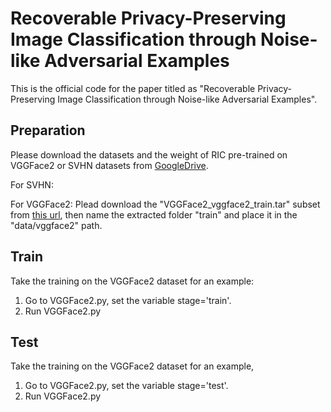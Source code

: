 # Recoverable Privacy-Preserving Image Classification through Noise-like Adversarial Examples

This is the official code for the paper titled as "Recoverable Privacy-Preserving Image Classification through Noise-like Adversarial Examples".

## Preparation
Please download the datasets and the weight of RIC pre-trained on VGGFace2 or SVHN datasets from [GoogleDrive](https://drive.google.com/drive/folders/1YYEhhqvkO1VPrsbCx2rSTtY0PduxAd2P?usp=sharing).

For SVHN:

For VGGFace2:
Plead download the "VGGFace2_vggface2_train.tar" subset from [this url](https://academictorrents.com/details/535113b8395832f09121bc53ac85d7bc8ef6fa5b), then name the extracted folder "train" and place it in the "data/vggface2" path.
## Train 

Take the training on the VGGFace2 dataset for an example:
1. Go to VGGFace2.py, set the variable stage='train'.
2. Run VGGFace2.py

## Test

Take the training on the VGGFace2 dataset for an example,
1. Go to VGGFace2.py, set the variable stage='test'.
2. Run VGGFace2.py



